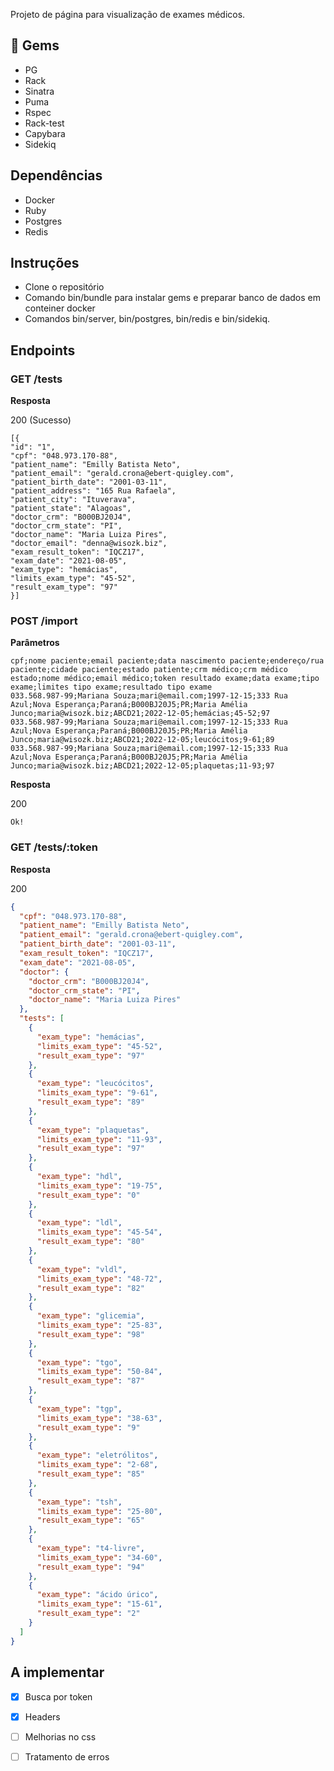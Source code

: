 Projeto de página para visualização de exames médicos.

## 💎 Gems

- PG
- Rack
- Sinatra
- Puma
- Rspec
- Rack-test
- Capybara
- Sidekiq

## Dependências

- Docker
- Ruby
- Postgres
- Redis

## Instruções

- Clone o repositório
- Comando bin/bundle para instalar gems e preparar banco de dados em conteiner docker
- Comandos bin/server, bin/postgres, bin/redis e bin/sidekiq.

## Endpoints

### GET /tests

**Resposta**

200 (Sucesso)

```
[{
"id": "1",
"cpf": "048.973.170-88",
"patient_name": "Emilly Batista Neto",
"patient_email": "gerald.crona@ebert-quigley.com",
"patient_birth_date": "2001-03-11",
"patient_address": "165 Rua Rafaela",
"patient_city": "Ituverava",
"patient_state": "Alagoas",
"doctor_crm": "B000BJ20J4",
"doctor_crm_state": "PI",
"doctor_name": "Maria Luiza Pires",
"doctor_email": "denna@wisozk.biz",
"exam_result_token": "IQCZ17",
"exam_date": "2021-08-05",
"exam_type": "hemácias",
"limits_exam_type": "45-52",
"result_exam_type": "97"
}]
```

### POST /import

**Parâmetros**

```csv
cpf;nome paciente;email paciente;data nascimento paciente;endereço/rua paciente;cidade paciente;estado patiente;crm médico;crm médico estado;nome médico;email médico;token resultado exame;data exame;tipo exame;limites tipo exame;resultado tipo exame
033.568.987-99;Mariana Souza;mari@email.com;1997-12-15;333 Rua Azul;Nova Esperança;Paraná;B000BJ20J5;PR;Maria Amélia Junco;maria@wisozk.biz;ABCD21;2022-12-05;hemácias;45-52;97
033.568.987-99;Mariana Souza;mari@email.com;1997-12-15;333 Rua Azul;Nova Esperança;Paraná;B000BJ20J5;PR;Maria Amélia Junco;maria@wisozk.biz;ABCD21;2022-12-05;leucócitos;9-61;89
033.568.987-99;Mariana Souza;mari@email.com;1997-12-15;333 Rua Azul;Nova Esperança;Paraná;B000BJ20J5;PR;Maria Amélia Junco;maria@wisozk.biz;ABCD21;2022-12-05;plaquetas;11-93;97
```
**Resposta**

200

```
Ok!
```

### GET /tests/:token

**Resposta**

200

```json
{
  "cpf": "048.973.170-88",
  "patient_name": "Emilly Batista Neto",
  "patient_email": "gerald.crona@ebert-quigley.com",
  "patient_birth_date": "2001-03-11",
  "exam_result_token": "IQCZ17",
  "exam_date": "2021-08-05",
  "doctor": {
    "doctor_crm": "B000BJ20J4",
    "doctor_crm_state": "PI",
    "doctor_name": "Maria Luiza Pires"
  },
  "tests": [
    {
      "exam_type": "hemácias",
      "limits_exam_type": "45-52",
      "result_exam_type": "97"
    },
    {
      "exam_type": "leucócitos",
      "limits_exam_type": "9-61",
      "result_exam_type": "89"
    },
    {
      "exam_type": "plaquetas",
      "limits_exam_type": "11-93",
      "result_exam_type": "97"
    },
    {
      "exam_type": "hdl",
      "limits_exam_type": "19-75",
      "result_exam_type": "0"
    },
    {
      "exam_type": "ldl",
      "limits_exam_type": "45-54",
      "result_exam_type": "80"
    },
    {
      "exam_type": "vldl",
      "limits_exam_type": "48-72",
      "result_exam_type": "82"
    },
    {
      "exam_type": "glicemia",
      "limits_exam_type": "25-83",
      "result_exam_type": "98"
    },
    {
      "exam_type": "tgo",
      "limits_exam_type": "50-84",
      "result_exam_type": "87"
    },
    {
      "exam_type": "tgp",
      "limits_exam_type": "38-63",
      "result_exam_type": "9"
    },
    {
      "exam_type": "eletrólitos",
      "limits_exam_type": "2-68",
      "result_exam_type": "85"
    },
    {
      "exam_type": "tsh",
      "limits_exam_type": "25-80",
      "result_exam_type": "65"
    },
    {
      "exam_type": "t4-livre",
      "limits_exam_type": "34-60",
      "result_exam_type": "94"
    },
    {
      "exam_type": "ácido úrico",
      "limits_exam_type": "15-61",
      "result_exam_type": "2"
    }
  ]
}
```

## A implementar 

- [x] Busca por token
- [x] Headers
- [ ] Melhorias no css
- [ ] Tratamento de erros




